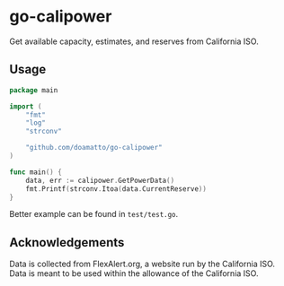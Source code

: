 # go-calipower
Get available capacity, estimates, and reserves from California ISO.

## Usage
```go
package main

import (
	"fmt"
	"log"
	"strconv"

	"github.com/doamatto/go-calipower"
)

func main() {
	data, err := calipower.GetPowerData()
	fmt.Printf(strconv.Itoa(data.CurrentReserve))
}
```
Better example can be found in `test/test.go`.

## Acknowledgements
Data is collected from FlexAlert.org, a website run by the California ISO. Data is meant to be used within the allowance of the California ISO.

